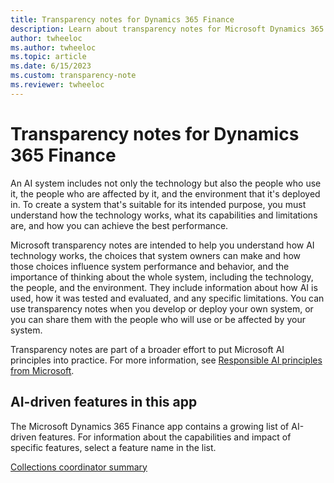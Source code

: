 ```yaml
---
title: Transparency notes for Dynamics 365 Finance
description: Learn about transparency notes for Microsoft Dynamics 365 Finance, with information on how AI is used, how it was tested and evaluated, and any limitations.
author: twheeloc
ms.author: twheeloc
ms.topic: article
ms.date: 6/15/2023
ms.custom: transparency-note
ms.reviewer: twheeloc
---
```


# Transparency notes for Dynamics 365 Finance

An AI system includes not only the technology but also the people who use it, the people who are affected by it, and the environment that it's deployed in. To create a system that's suitable for its intended purpose, you must understand how the technology works, what its capabilities and limitations are, and how you can achieve the best performance.

Microsoft transparency notes are intended to help you understand how AI technology works, the choices that system owners can make and how those choices influence system performance and behavior, and the importance of thinking about the whole system, including the technology, the people, and the environment. They include information about how AI is used, how it was tested and evaluated, and any specific limitations. You can use transparency notes when you develop or deploy your own system, or you can share them with the people who will use or be affected by your system.

Transparency notes are part of a broader effort to put Microsoft AI principles into practice. For more information, see [Responsible AI principles from Microsoft](https://www.microsoft.com/ai/responsible-ai).

## AI-driven features in this app

The Microsoft Dynamics 365 Finance app contains a growing list of AI-driven features. For information about the capabilities and impact of specific features, select a feature name in the list.

[Collections coordinator summary](accounts-receivable/CollectionsCoordinatorSummary.md)
